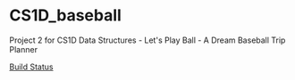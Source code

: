 # CS1D_baseball
Project 2 for CS1D Data Structures - Let's Play Ball - A Dream Baseball Trip Planner

[Build Status](https://github.com/bbisuna0/CS1D_Baseball/actions/workflows/main.yml/badge.svg)
